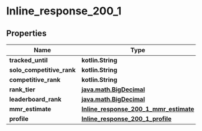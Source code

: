 
# Inline_response_200_1

## Properties
Name | Type | Description | Notes
------------ | ------------- | ------------- | -------------
**tracked_until** | **kotlin.String** | tracked_until |  [optional]
**solo_competitive_rank** | **kotlin.String** | solo_competitive_rank |  [optional]
**competitive_rank** | **kotlin.String** | competitive_rank |  [optional]
**rank_tier** | [**java.math.BigDecimal**](java.math.BigDecimal.md) | rank_tier |  [optional]
**leaderboard_rank** | [**java.math.BigDecimal**](java.math.BigDecimal.md) | leaderboard_rank |  [optional]
**mmr_estimate** | [**Inline_response_200_1_mmr_estimate**](Inline_response_200_1_mmr_estimate.md) |  |  [optional]
**profile** | [**Inline_response_200_1_profile**](Inline_response_200_1_profile.md) |  |  [optional]



